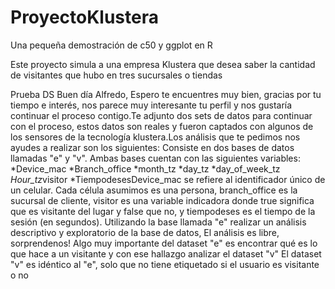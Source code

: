 # ProyectoKlustera
Una pequeña demostración de c50 y ggplot en R

Este proyecto simula a una empresa Klustera que desea saber la cantidad de visitantes que hubo en tres sucursales o tiendas

Prueba DS
Buen día Alfredo, Espero te encuentres muy bien, gracias por tu tiempo e interés, nos parece muy interesante tu perfil y nos gustaría
continuar el proceso contigo.Te adjunto dos sets de datos para continuar con el proceso, estos datos son reales y fueron captados con
algunos de los sensores de la tecnología klustera.Los análisis que te pedimos nos ayudes a realizar son los siguientes:
Consiste en dos bases de datos llamadas  "e" y "v". Ambas bases cuentan con las siguientes variables:
*Device_mac
*Branch_office
*month_tz
*day_tz
*day_of_week_tz
*Hour_tz*visitor
*TiempodesesDevice_mac se refiere al identificador único de un celular.
Cada célula asumimos es una persona, branch_office es la sucursal de cliente,
visitor es una variable indicadora donde true significa que es visitante del lugar y false que no,
y tiempodeses es el tiempo de la sesión (en segundos).
Utilizando la base llamada "e" realizar un análisis descriptivo y exploratorio de la base de datos,
El análisis es libre, sorprendenos!
Algo muy importante del dataset "e" es encontrar qué es lo que hace a un visitante y con ese hallazgo analizar el dataset "v"
El dataset "v" es idéntico al "e", solo que no tiene etiquetado si el usuario es visitante o no
